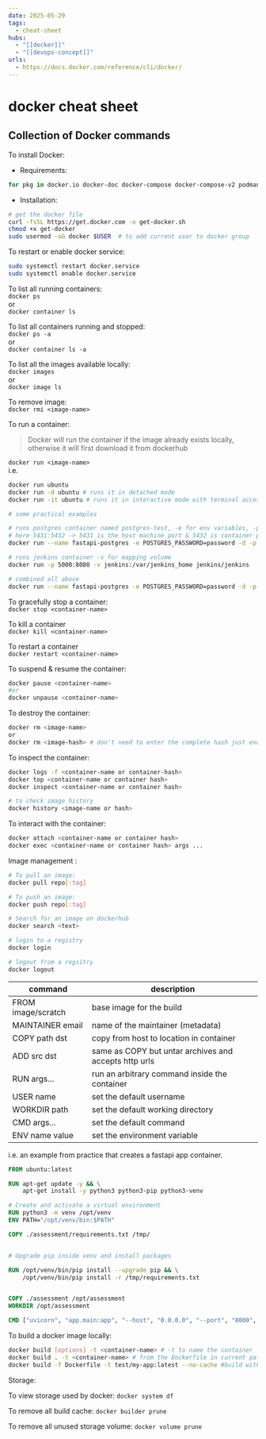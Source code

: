 ```yaml
---
date: 2025-05-29
tags:
  - cheat-sheet
hubs:
  - "[[docker]]"
  - "[[devops-concept]]"
urls:
  - https://docs.docker.com/reference/cli/docker/
---
```


# docker cheat sheet

## Collection of Docker commands

To install Docker:

- Requirements:

```bash
for pkg in docker.io docker-doc docker-compose docker-compose-v2 podman-docker containerd runc; do sudo apt-get remove $pkg; done
```

- Installation:

```bash
# get the docker file
curl -fsSL https://get.docker.com -o get-docker.sh
chmod +x get-docker
sudo usermod -aG docker $USER  # to add current user to docker group
```

To restart or enable docker service:

```bash
sudo systemctl restart docker.service
sudo systemctl enable docker.service
```

To list all running containers:  
`docker ps`  
or  
`docker container ls`

To list all containers running and stopped:  
`docker ps -a`  
or  
`docker container ls -a`

To list all the images available locally:  
`docker images`  
or  
`docker image ls`

To remove image:  
`docker rmi <image-name>`

To run a container:

> Docker will run the container if the image already exists locally,  
> otherwise it will first download it from dockerhub

`docker run <image-name>`  
i.e.

```bash
docker run ubuntu
docker run -d ubuntu # runs it in detached mode
docker run -it ubuntu # runs it in interactive mode with terminal access hence - i & t

# some practical examples

# runs postgres container named postgres-test, -e for env variables, -p for port mapping
# here 5431:5432 -> 5431 is the host machine port & 5432 is container port
docker run --name fastapi-postgres -e POSTGRES_PASSWORD=password -d -p 5431:5432 postgres:alpine

# runs jenkins container -v for mapping volume
docker run -p 5000:8080 -v jenkins:/var/jenkins_home jenkins/jenkins

# combined all above
docker run --name fastapi-postgres -e POSTGRES_PASSWORD=password -d -p 5432:5432 -v fastapi-app-data:/var/lib/postgresql/data  postgres:alpine
```

To gracefully stop a container:  
`docker stop <container-name>`

To kill a container  
`docker kill <container-name>`

To restart a container  
`docker restart <container-name>`

To suspend & resume the container:

```bash
docker pause <container-name>
#or
docker unpause <container-name>
```

To destroy the container:

```bash
docker rm <image-name>
or
docker rm <image-hash> # don't need to enter the complete hash just enough to seperate it from others
```

To inspect the container:

```bash
docker logs -f <container-name or container-hash>
docker top <container-name or container hash>
docker inspect <container-name or container hash>

# to check image history
docker history <image-name or hash>
```

To interact with the container:

```bash
docker attach <container-name or container hash>
docker exec <container-name or container hash> args ...
```

Image management :

```bash
# To pull an image:
docker pull repo[:tag]

# To push an image:
docker push repo[:tag]

# Search for an image on dockerhub
docker search <text>

# login to a registry
docker login

# logout from a regsitry
docker logout


```

| command            | description                                           |
| ------------------ | ----------------------------------------------------- |
| FROM image/scratch | base image for the build                              |
| MAINTAINER email   | name of the maintainer (metadata)                     |
| COPY path dst      | copy from host to location in container               |
| ADD src dst        | same as COPY but untar archives and accepts http urls |
| RUN args...        | run an arbitrary command inside the container         |
| USER name          | set the default username                              |
| WORKDIR path       | set the default working directory                     |
| CMD args...        | set the default command                               |
| ENV name value     | set the environment variable                          |

i.e. an example from practice that creates a fastapi app container.

```Dockerfile
FROM ubuntu:latest

RUN apt-get update -y && \
    apt-get install -y python3 python3-pip python3-venv

# Create and activate a virtual environment
RUN python3 -m venv /opt/venv
ENV PATH="/opt/venv/bin:$PATH"

COPY ./assessment/requirements.txt /tmp/


# Upgrade pip inside venv and install packages

RUN /opt/venv/bin/pip install --upgrade pip && \
    /opt/venv/bin/pip install -r /tmp/requirements.txt


COPY ./assessment /opt/assessment
WORKDIR /opt/assessment

CMD ["uvicorn", "app.main:app", "--host", "0.0.0.0", "--port", "8000", "--reload"]
```

To build a docker image locally:

```bash
docker build [options] -t <container-name> # -t to name the container
docker build . -t <container-name> # from the Dockerfile in current path
docker build -f Dockerfile -t test/my-app:latest --no-cache #build with no cache
```

Storage:

To view storage used by docker: `docker system df`

To remove all build cache: `docker builder prune`

To remove all unused storage volume: `docker volume prune`
